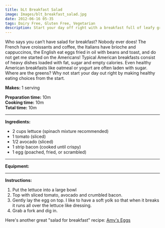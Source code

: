 ```yaml
---
title: bLt Breakfast Salad
image: Images/blt_breakfast_salad.jpg
date: 2012-06-16 05-35
tags: Dairy Free, Gluten Free, Vegetarian
description: Start your day off right with a breakfast full of leafy greens and accented with bacon, lettuce, eggs and avocado. Be a trendsetter. Put lettuce at the forefront of your diet, where it belongs!
---
```

Who says you can’t have salad for breakfast? Nobody ever does! The French have croissants and coffee, the Italians have brioche and cappuccinos, the English eat eggs fried in oil with beans and toast, and do not get me started on the Americans! Typical American breakfasts consist of heavy dishes loaded with fat, sugar and empty calories. Even healthy American breakfasts like oatmeal or yogurt are often laden with sugar. Where are the greens? Why not start your day out right by making healthy eating choices from the start. 

**Makes:** 1 serving

**Preparation time:** 10m  
**Cooking time:** 10m  
**Total time:** 10m

---

**Ingredients:**

- 2  cups lettuce (spinach mixture recommended)
- 1 tomato (sliced)
- 1/2 avocado (sliced)
- 1 strip bacon (cooked until crispy)
- 1 egg (poached, fried, or scrambled)


---

**Equipment:** 

---

**Instructions:**

1. Put the lettuce into a large bowl
1. Top with sliced tomato, avocado and crumbled bacon.
1. Gently lay the egg on top. I like to have a soft yolk so that when it breaks it runs all over the lettuce like dressing. 
1. Grab a fork and dig in.


Here's another great "salad for breakfast" recipe: [Amy's Eggs](http://www.wafflehearts.com/recipes/amy_s_eggs)

